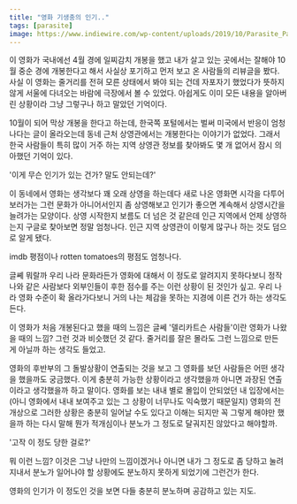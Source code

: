 ```yaml
---
title: "영화 기생충의 인기.."
tags: [parasite]
image: https://www.indiewire.com/wp-content/uploads/2019/10/Parasite_Parks_Garden-1.jpg?w=780
---
```


이 영화가 국내에선 4월 경에 일찌감치 개봉을 했고 내가 살고 있는 곳에서는 잘해야 10월 중순 경에 개봉한다고 해서 사실상 포기하고 먼저 보고 온 사람들의 리뷰글을 봤다. 사실 이 영화는 줄거리를 전혀 모른 상태에서 봐야 되는 건데 자포자기 했었다가 뜻하지 않게 서울에 다녀오는 바람에 극장에서 볼 수 있었다. 아쉽게도 이미 모든 내용을 알아버린 상황이라 그냥 그렇구나 하고 말았던 기억이다. 

10월이 되어 막상 개봉을 한다고 하는데, 한국쪽 포털에서는 벌써 미국에서 반응이 엄청나다는 글이 올라오는데 동네 근처 상영관에서는 개봉한다는 이야기가 없었다. 그래서 한국 사람들이 특히 많이 거주 하는 지역 상영관 정보를 찾아봐도 몇 개 없어서 잠시 의아했던 기억이 있다. 

'이게 무슨 인기가 있는 건가? 말도 안되는데?'

이 동네에서 영화는 생각보다 꽤 오래 상영을 하는데다 새로 나온 영화면 시각을 다투어 보러가는 그런 문화가 아니어서인지 좀 상영해보고 인기가 좋으면 계속해서 상영시간을 늘려가는 모양이다. 상영 시작한지 보름도 더 넘은 것 같은데 인근 지역에서 언제 상영하는지 구글로 찾아보면 정말 엄청나다. 인근 지역 상영관이 이렇게 많구나 하는 것도 덤으로 알게 됐다. 

imdb 평점이나 rotten tomatoes의 평점도 엄청나다. 

글쎼 뭐랄까 우리 나라 문화라든가 영화에 대해서 이 정도로 알려지지 못하다보니 정작 나와 같은 사람보다 외부인들이 후한 점수를 주는 이런 상황이 된 것인가 싶고. 우리 나라 영화 수준이 확 올라가다보니 거의 나는 체감을 못하는 지경에 이른 건가 하는 생각도 든다. 

이 영화가 처음 개봉된다고 했을 때의 느낌은 글쎄 '델리카트슨 사람들'이란 영화가 나왔을 때의 느낌? 그런 것과 비슷했던 것 같다. 줄거리를 잘은 몰라도 그런 느낌으로 만든 게 아닐까 하는 생각도 들었고. 

영화의 후반부의 그 돌발상황이 연출되는 것을 보고 그 영화를 보던 사람들은 어떤 생각을 했을까도 궁금했다. 이게 충분히 가능한 상황이라고 생각했을까 아니면 과장된 연출이라고 생각했을까 하고 말이다. 영화를 보는 내내 별로 몰입이 안되었던 내 입장에서는 (아니 영화에서 내내 보여주고 있는 그 상황이 너무나도 익숙했기 때문일지) 영화의 전개상으로 그러한 상황은 충분히 일어날 수도 있다고 이해는 되지만 꼭 그렇게 해야만 했을까 하는 다시 말해 뭔가 적개심이나 분노가 그 정도로 달궈지진 않았다고 해야할까. 

'고작 이 정도 당한 걸로?'

뭐 이런 느낌? 이것은 그냥 나만의 느낌이겠거나 아니면 내가 그 정도로 좀 당하고 눌려지내서 분노가 일어나야 할 상황에도 분노하지 못하게 되었기에 그런건가 한다. 

영화의 인기가 이 정도인 것을 보면 다들 충분히 분노하며 공감하고 있는 지도. 